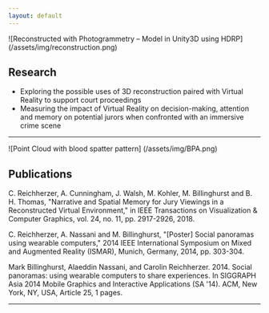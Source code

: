 ```yaml
---
layout: default
---
```


![Reconstructed with Photogrammetry – Model in Unity3D using HDRP] (/assets/img/reconstruction.png)

## Research

* Exploring the possible uses of 3D reconstruction paired with Virtual Reality to support court proceedings
* Measuring the impact of Virtual Reality on decision-making, attention and memory on potential jurors when confronted with an immersive crime scene

***

![Point Cloud with blood spatter pattern] (/assets/img/BPA.png)


## Publications 

C. Reichherzer, A. Cunningham, J. Walsh, M. Kohler, M. Billinghurst and B. H. Thomas, "Narrative and Spatial Memory for Jury Viewings in a Reconstructed Virtual Environment," in IEEE Transactions on Visualization & Computer Graphics, vol. 24, no. 11, pp. 2917-2926, 2018. 

C. Reichherzer, A. Nassani and M. Billinghurst, "[Poster] Social panoramas using wearable computers," 2014 IEEE International Symposium on Mixed and Augmented Reality (ISMAR), Munich, Germany, 2014, pp. 303-304.

Mark Billinghurst, Alaeddin Nassani, and Carolin Reichherzer. 2014. Social panoramas: using wearable computers to share experiences. In SIGGRAPH Asia 2014 Mobile Graphics and Interactive Applications (SA '14). ACM, New York, NY, USA, Article 25, 1 pages.

***




